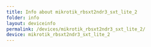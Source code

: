 ```yaml
---
title: Info about mikrotik_rbsxt2ndr3_sxt_lite_2
folder: info
layout: deviceinfo
permalink: /devices/mikrotik_rbsxt2ndr3_sxt_lite_2/
device: mikrotik_rbsxt2ndr3_sxt_lite_2
---
```

